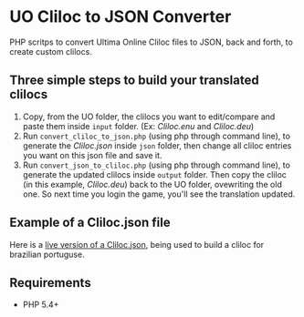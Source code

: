 # UO Cliloc to JSON Converter

PHP scritps to convert Ultima Online Cliloc files to JSON, back and forth, to create custom clilocs.

## Three simple steps to build your translated clilocs

1. Copy, from the UO folder, the clilocs you want to edit/compare and paste them inside `input` folder. (Ex: *Cliloc.enu* and *Cliloc.deu*)
2. Run `convert_cliloc_to_json.php` (using php through command line), to generate the *Cliloc.json* inside `json` folder, then change all cliloc entries you want on this json file and save it.
3. Run `convert_json_to_cliloc.php` (using php through command line), to generate the updated clilocs inside `output` folder. Then copy the cliloc (in this example, *Cliloc.deu*) back to the UO folder, ovewriting the old one. So next time you login the game, you'll see the translation updated.

## Example of a Cliloc.json file

Here is a [live version of a Cliloc.json](https://raw.githubusercontent.com/felladrin/uo-5.0.9.1-cliloc-ptb/master/Cliloc.json), being used to build a cliloc for brazilian portuguse.

## Requirements

- PHP 5.4+